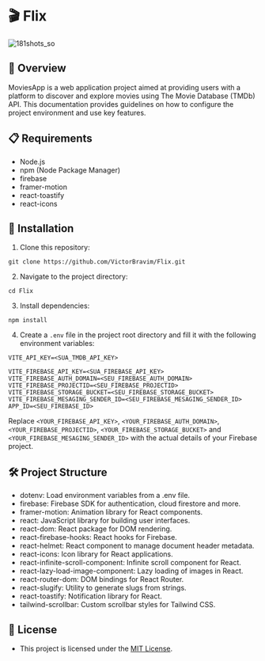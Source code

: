 # 🎬 Flix

![181shots_so](https://github.com/VictorBravim/Flix/assets/122113588/3bea0c8d-d8e0-4b6b-8290-3ad8993d18b1)

## 🚀 Overview

MoviesApp is a web application project aimed at providing users with a platform to discover and explore movies using The Movie Database (TMDb) API. This documentation provides guidelines on how to configure the project environment and use key features.

## 📋 Requirements

- Node.js
- npm (Node Package Manager)
- firebase
- framer-motion
- react-toastify
- react-icons

## 🔧 Installation

1. Clone this repository:
   
```
git clone https://github.com/VictorBravim/Flix.git
```

2. Navigate to the project directory:
   
```
cd Flix
```

3. Install dependencies:
   
```
npm install
```

4. Create a `.env` file in the project root directory and fill it with the following environment variables:
   
``` 
VITE_API_KEY=<SUA_TMDB_API_KEY>

VITE_FIREBASE_API_KEY=<SUA_FIREBASE_API_KEY>
VITE_FIREBASE_AUTH_DOMAIN=<SEU_FIREBASE_AUTH_DOMAIN>
VITE_FIREBASE_PROJECTID=<SEU_FIREBASE_PROJECTID>
VITE_FIREBASE_STORAGE_BUCKET=<SEU_FIREBASE_STORAGE_BUCKET>
VITE_FIREBASE_MESAGING_SENDER_ID=<SEU_FIREBASE_MESAGING_SENDER_ID>
APP_ID=<SEU_FIREBASE_ID>
```

Replace `<YOUR_FIREBASE_API_KEY>`, `<YOUR_FIREBASE_AUTH_DOMAIN>`, `<YOUR_FIREBASE_PROJECTID>`, `<YOUR_FIREBASE_STORAGE_BUCKET>` and `<YOUR_FIREBASE_MESAGING_SENDER_ID>` with the actual details of your Firebase project.

## 🛠️ Project Structure

- dotenv: Load environment variables from a .env file.
- firebase: Firebase SDK for authentication, cloud firestore and more.
- framer-motion: Animation library for React components.
- react: JavaScript library for building user interfaces.
- react-dom: React package for DOM rendering.
- react-firebase-hooks: React hooks for Firebase.
- react-helmet: React component to manage document header metadata.
- react-icons: Icon library for React applications.
- react-infinite-scroll-component: Infinite scroll component for React.
- react-lazy-load-image-component: Lazy loading of images in React.
- react-router-dom: DOM bindings for React Router.
- react-slugify: Utility to generate slugs from strings.
- react-toastify: Notification library for React.
- tailwind-scrollbar: Custom scrollbar styles for Tailwind CSS.

## 📄 License

- This project is licensed under the [MIT License](LICENSE).
